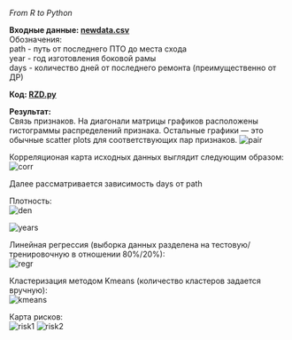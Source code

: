 *From R to Python*  
  
**Входные данные: [newdata.csv](https://github.com/marysom/python/blob/master/RZD/newdata.csv)**  
Обозначения:    
  path - путь от последнего ПТО до места схода  
  year - год изготовления боковой рамы  
  days - количество дней от последнего ремонта (преимущественно от ДР)  

**Код: [RZD.py](https://github.com/marysom/python/blob/master/RZD/RZD.py)**
  
**Результат:**  
Связь признаков. На диагонали матрицы графиков расположены гистограммы распределений признака. Остальные графики — это обычные scatter plots для соответствующих пар признаков.
![pair](https://github.com/marysom/python/blob/master/RZD/pairplots.jpg)  
  
Корреляционая карта исходных данных выглядит следующим образом:
![corr](https://github.com/marysom/python/blob/master/RZD/corr.png)  
  
Далее рассматривается зависимость days от path  

Плотность:  
![den](https://github.com/marysom/python/blob/master/RZD/den.jpg)  
  
![years](https://github.com/marysom/python/blob/master/RZD/years.png) 

Линейная регрессия (выборка данных разделена на тестовую/тренировочную в отношении 80%/20%):  
![regr](https://github.com/marysom/python/blob/master/RZD/regr.png)  

Кластеризация методом Kmeans (количество кластеров задается вручную):  
![kmeans](https://github.com/marysom/python/blob/master/RZD/kmeans.png)  

Карта рисков:  
![risk1](https://github.com/marysom/python/blob/master/RZD/risk1.png)
![risk2](https://github.com/marysom/python/blob/master/RZD/risk2.png)
